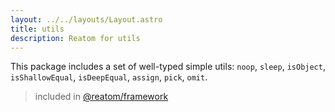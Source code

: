 ```yaml
---
layout: ../../layouts/Layout.astro
title: utils
description: Reatom for utils
---
```


This package includes a set of well-typed simple utils: `noop`, `sleep`, `isObject`, `isShallowEqual`, `isDeepEqual`, `assign`, `pick`, `omit`.

> included in [@reatom/framework](/packages/framework)

